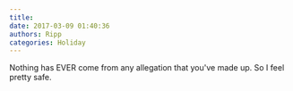 ```yaml
---
title: 
date: 2017-03-09 01:40:36
authors: Ripp
categories: Holiday
---
```


 Nothing has EVER come from any allegation that you've made up. So I feel pretty safe.